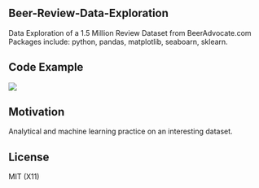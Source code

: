 ## Beer-Review-Data-Exploration

Data Exploration of a 1.5 Million Review Dataset from BeerAdvocate.com
Packages include: python, pandas, matplotlib, seaboarn, sklearn. 

## Code Example

<img align="middle" src=http://i.imgur.com/FNDLRVA.jpg>

## Motivation

Analytical and machine learning practice on an interesting dataset. 

## License

MIT (X11)